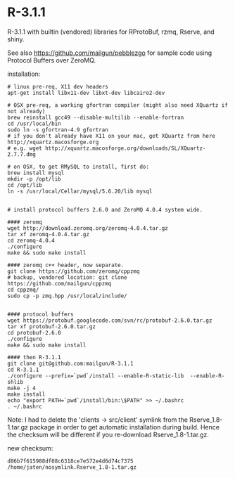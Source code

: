 R-3.1.1
=======

R-3.1.1 with builtin (vendored) libraries for RProtoBuf, rzmq, Rserve, and shiny.

See also https://github.com/mailgun/pebblezgo for sample code using Protocol Buffers over ZeroMQ.


installation:

~~~
# linux pre-req, X11 dev headers
apt-get install libx11-dev libxt-dev libcairo2-dev 

# OSX pre-req, a working gfortran compiler (might also need XQuartz if not already)
brew reinstall gcc49 --disable-multilib --enable-fortran
cd /usr/local/bin
sudo ln -s gfortran-4.9 gfortran
# if you don't already have X11 on your mac, get XQuartz from here http://xquartz.macosforge.org
# e.g. wget http://xquartz.macosforge.org/downloads/SL/XQuartz-2.7.7.dmg

# on OSX, to get RMySQL to install, first do:
brew install mysql
mkdir -p /opt/lib
cd /opt/lib
ln -s /usr/local/Cellar/mysql/5.6.20/lib mysql


# install protocol buffers 2.6.0 and ZeroMQ 4.0.4 system wide.

#### zeromq
wget http://download.zeromq.org/zeromq-4.0.4.tar.gz
tar xf zeromq-4.0.4.tar.gz
cd zeromq-4.0.4
./configure
make && sudo make install

#### zeromq c++ header, now separate.
git clone https://github.com/zeromq/cppzmq
# backup, vendored location: git clone https://github.com/mailgun/cppzmq
cd cppzmq/
sudo cp -p zmq.hpp /usr/local/include/


#### protocol buffers
wget https://protobuf.googlecode.com/svn/rc/protobuf-2.6.0.tar.gz
tar xf protobuf-2.6.0.tar.gz
cd protobuf-2.6.0
./configure
make && sudo make install

#### then R-3.1.1
git clone git@github.com:mailgun/R-3.1.1
cd R-3.1.1
./configure --prefix=`pwd`/install --enable-R-static-lib  --enable-R-shlib
make -j 4
make install
echo "export PATH=`pwd`/install/bin:\$PATH" >> ~/.bashrc
. ~/.bashrc
~~~

Note: I had to delete the 'clients -> src/client' symlink from the Rserve_1.8-1.tar.gz package in
 order to get automatic installation during build. Hence the checksum will be different if you
re-download Rserve_1.8-1.tar.gz.

new checksum: 
~~~
d86b7f615988df08c6318ce7e572e4d6d74c7375  /home/jaten/nosymlink.Rserve_1.8-1.tar.gz
~~~

